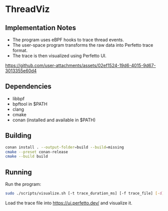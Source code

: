 # **ThreadViz**

## Implementation Notes

* The program uses eBPF hooks to trace thread events.
* The user-space program transforms the raw data into Perfetto trace format.
* The trace is then visualized using Perfetto UI.

https://github.com/user-attachments/assets/02ef1524-19d6-4015-9d67-3013355e60d4

## Dependencies

- libbpf
- bpftool in $PATH
- clang
- cmake
- conan (installed and available in $PATH)

## Building

```sh
conan install . --output-folder=build --build=missing
cmake --preset conan-release
cmake --build build
```

## Running

Run the program:
```sh
sudo ./scripts/visualize.sh [-t trace_duration_ms] [-f trace_file] [-d] [-h]
```

Load the trace file into https://ui.perfetto.dev/ and visualize it.
